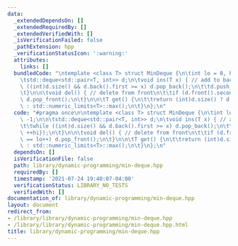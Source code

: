 ```yaml
---
data:
  _extendedDependsOn: []
  _extendedRequiredBy: []
  _extendedVerifiedWith: []
  _isVerificationFailed: false
  _pathExtension: hpp
  _verificationStatusIcon: ':warning:'
  attributes:
    links: []
  bundledCode: "\ntemplate <class T> struct MinDeque {\n\tint lo = 0, hi = -1;\n\n\
    \tstd::deque<std::pair<T, int>> d;\n\tvoid ins(T x) { // add to back\n\t\twhile\
    \ ((int)d.size() && d.back().first >= x) d.pop_back();\n\t\td.push_back({x, ++hi});\n\
    \t}\n\n\tvoid del() { // delete from front\n\t\tif (d.front().second == lo++)\
    \ d.pop_front();\n\t}\n\n\tT get() {\n\t\treturn (int)d.size() ? d.front().first\
    \ : std::numeric_limits<T>::max();\n\t}\n};\n"
  code: "#pragma once\n\ntemplate <class T> struct MinDeque {\n\tint lo = 0, hi =\
    \ -1;\n\n\tstd::deque<std::pair<T, int>> d;\n\tvoid ins(T x) { // add to back\n\
    \t\twhile ((int)d.size() && d.back().first >= x) d.pop_back();\n\t\td.push_back({x,\
    \ ++hi});\n\t}\n\n\tvoid del() { // delete from front\n\t\tif (d.front().second\
    \ == lo++) d.pop_front();\n\t}\n\n\tT get() {\n\t\treturn (int)d.size() ? d.front().first\
    \ : std::numeric_limits<T>::max();\n\t}\n};\n"
  dependsOn: []
  isVerificationFile: false
  path: library/dynamic-programming/min-deque.hpp
  requiredBy: []
  timestamp: '2021-07-24 19:40:07-04:00'
  verificationStatus: LIBRARY_NO_TESTS
  verifiedWith: []
documentation_of: library/dynamic-programming/min-deque.hpp
layout: document
redirect_from:
- /library/library/dynamic-programming/min-deque.hpp
- /library/library/dynamic-programming/min-deque.hpp.html
title: library/dynamic-programming/min-deque.hpp
---
```

